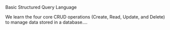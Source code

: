 Basic Structured Query Language

We learn the four core CRUD operations (Create, Read, Update, and Delete) to manage data stored in a database....
